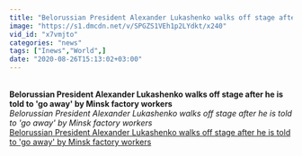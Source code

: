 ```yaml
---
title: "Belorussian President Alexander Lukashenko walks off stage after he is told to 'go away' by Minsk factory workers"
image: "https://s1.dmcdn.net/v/SPGZS1VEh1p2LYdkt/x240"
vid_id: "x7vmjto"
categories: "news"
tags: ["Inews","World",]
date: "2020-08-26T15:13:02+03:00"
---
```

<br><b>Belorussian President Alexander Lukashenko walks off stage after he is told to 'go away' by Minsk factory workers</b><br> <i>Belorussian President Alexander Lukashenko walks off stage after he is told to 'go away' by Minsk factory workers</i><br> <u>Belorussian President Alexander Lukashenko walks off stage after he is told to 'go away' by Minsk factory workers</u>
